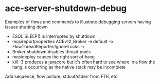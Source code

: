 # ace-server-shutdown-debug
Examples of flows and commands to illustrate debugging servers having issues shutting down

- ESQL SLEEP() is interrupted by shutdown
- mqsireportproperties ACEv12_Broker -e default -o FlowThreadReporter/IgnoreLocks -r
- Broker shutdown disables thread pools
- mqsideploy causes the right sort of hang
- kill -3 produces a javacore but it's often hard to see where in a flow the hang is occurring as the native stack may be incomplete

Add sequence, flow picture, stdout/stderr from FTR, etc
